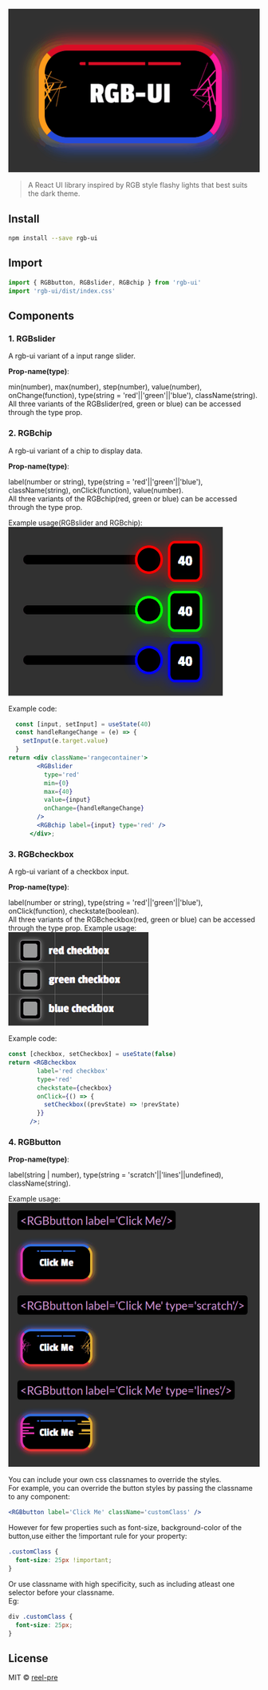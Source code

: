 ![rgb-ui logo](./images/logo.gif)

> A React UI library inspired by RGB style flashy lights that best suits the dark theme.

## Install

```bash
npm install --save rgb-ui
```

## Import

```jsx
import { RGBbutton, RGBslider, RGBchip } from 'rgb-ui'
import 'rgb-ui/dist/index.css'
```

## Components

### 1. RGBslider

A rgb-ui variant of a input range slider.

<b>Prop-name(type)</b>:

min(number), max(number), step(number), value(number), onChange(function), type(string = 'red'||'green'||'blue'), className(string).  
All three variants of the RGBslider(red, green or blue) can be accessed through the type prop.

### 2. RGBchip

A rgb-ui variant of a chip to display data.

<b>Prop-name(type)</b>:

label(number or string), type(string = 'red'||'green'||'blue'), className(string), onClick(function), value(number).  
All three variants of the RGBchip(red, green or blue) can be accessed through the type prop.

Example usage(RGBslider and RGBchip):  
![rgb-ui_range](./images/range_gif_animation.gif)

Example code:

```jsx
  const [input, setInput] = useState(40)
  const handleRangeChange = (e) => {
    setInput(e.target.value)
  }
return <div className='rangecontainer'>
        <RGBslider
          type='red'
          min={0}
          max={40}
          value={input}
          onChange={handleRangeChange}
        />
        <RGBchip label={input} type='red' />
      </div>;
```
### 3. RGBcheckbox
A rgb-ui variant of a checkbox input.


<b>Prop-name(type)</b>:

label(number or string), type(string = 'red'||'green'||'blue'), onClick(function), checkstate(boolean).  
All three variants of the RGBcheckbox(red, green or blue) can be accessed through the type prop.
Example usage:
![rgb-ui_checkbox](./images/check_gif_animation.gif)


Example code:
```jsx
const [checkbox, setCheckbox] = useState(false)
return <RGBcheckbox
        label='red checkbox'
        type='red'
        checkstate={checkbox}
        onClick={() => {
          setCheckbox((prevState) => !prevState)
        }}
      />;
```

### 4. RGBbutton

<b>Prop-name(type)</b>:

label(string | number), type(string = 'scratch'||'lines'||undefined), className(string).

Example usage:  
![rgb-ui demo example](./images/example.gif)

You can include your own css classnames to override the styles.  
For example, you can override the button styles by passing the classname to any component:

```jsx
<RGBbutton label='Click Me' className='customClass' />
```

However for few properties such as font-size, background-color of the button,use either the !important rule for your property:

```css
.customClass {
  font-size: 25px !important;
}
```

Or use classname with high specificity, such as including atleast one selector before your classname.  
Eg:

```css
div .customClass {
  font-size: 25px;
}
```

## License

MIT © [reel-pre](https://github.com/reel-pre)
